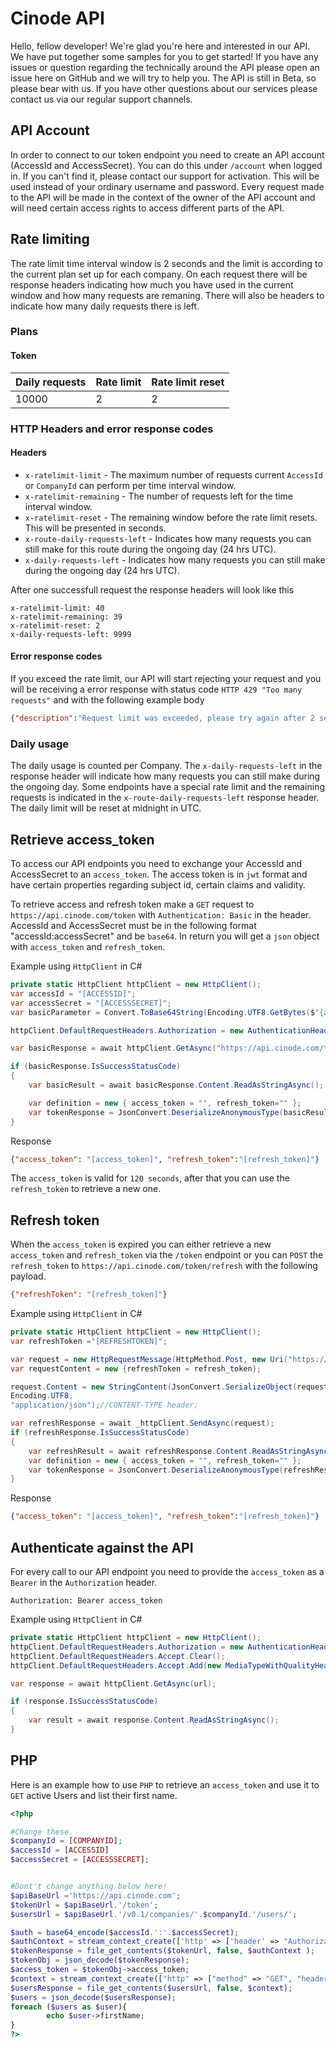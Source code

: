 # Cinode API
Hello, fellow developer! We're glad you're here and interested in our API. We have put together some samples for you to get started! If you have any issues or question regarding the technically around the API please open an issue here on GitHub and we will try to help you. The API is still in Beta, so please bear with us. If you have other questions about our services please contact us via our regular support channels.

## API Account
In order to connect to our token endpoint you need to create an API account (AccessId and AccessSecret). You can do this under `/account` when logged in. If you can't find it, please contact our support for activation. This will be used instead of your ordinary username and password. Every request made to the API will be made in the context of the owner of the API account and will need certain access rights to access different parts of the API.

## Rate limiting
The rate limit time interval window is 2 seconds and the limit is according to the current plan set up for each company. On each request there will be response headers indicating how much you have used in the current window and how many requests are remaning. There will also be headers to indicate how many daily requests there is left.

### Plans
#### Token
| Daily requests | Rate limit | Rate limit reset |
| -------------- | ---------- | ---------------- |
| 10000          | 2          | 2                |

### HTTP Headers and error response codes

#### Headers
* `x-ratelimit-limit` - The maximum number of requests current `AccessId` or `CompanyId` can perform per time interval window.
* `x-ratelimit-remaining` - The number of requests left for the time interval window. 
* `x-ratelimit-reset` - The remaining window before the rate limit resets. This will be presented in seconds.
* `x-route-daily-requests-left` - Indicates how many requests you can still make for this route during the ongoing day (24 hrs UTC).
* `x-daily-requests-left` - Indicates how many requests you can still make during the ongoing day (24 hrs UTC).

After one successfull request the response headers will look like this
```
x-ratelimit-limit: 40
x-ratelimit-remaining: 39
x-ratelimit-reset: 2
x-daily-requests-left: 9999
```

#### Error response codes
If you exceed the rate limit, our API will start rejecting your request and you will be receiving a error response with status code `HTTP 429 "Too many requests"` and with the following example body
```JSON
{"description":"Request limit was exceeded, please try again after 2 seconds from now","moreInfo":"https://github.com/Cinode-Labs/api#rate-limiting","status":429}
```

### Daily usage
The daily usage is counted per Company. The `x-daily-requests-left` in the response header will indicate how many requests you can still make during the ongoing day. Some endpoints have a special rate limit and the remaining requests is indicated in the `x-route-daily-requests-left` response header. The daily limit will be reset at midnight in UTC.

## Retrieve access_token
To access our API endpoints you need to exchange your AccessId and AccessSecret to an `access_token`. The access token is in `jwt` format and have certain properties regarding subject id, certain claims and validity.

To retrieve access and refresh token make a `GET` request to `https://api.cinode.com/token` with `Authentication: Basic` in the header. AccessId and AccessSecret must be in the following format "accessId:accessSecret" and be `base64`. In return you will get a `json` object with `access_token` and `refresh_token`.

Example using `HttpClient` in C#
```C#
private static HttpClient httpClient = new HttpClient();
var accessId = "[ACCESSID]";
var accessSecret = "[ACCESSSECRET]";
var basicParameter = Convert.ToBase64String(Encoding.UTF8.GetBytes($"{accessId}:{accessSecret}"));

httpClient.DefaultRequestHeaders.Authorization = new AuthenticationHeaderValue("Basic", basicParameter);

var basicResponse = await httpClient.GetAsync("https://api.cinode.com/token");

if (basicResponse.IsSuccessStatusCode)
{
    var basicResult = await basicResponse.Content.ReadAsStringAsync();

    var definition = new { access_token = "", refresh_token="" };
    var tokenResponse = JsonConvert.DeserializeAnonymousType(basicResult, definition);
}
```

Response
```JSON
{"access_token": "[access_token]", "refresh_token":"[refresh_token]"}
```

The `access_token` is valid for `120 seconds`, after that you can use the `refresh_token` to retrieve a new one.

## Refresh token
When the `access_token` is expired you can either retrieve a new `access_token` and `refresh_token` via the `/token` endpoint or you can `POST` the `refresh_token` to `https://api.cinode.com/token/refresh` with the following payload.
```JSON
{"refreshToken": "[refresh_token]"}
```

Example using `HttpClient` in C#
```C#
private static HttpClient httpClient = new HttpClient();
var refreshToken ="[REFRESHTOKEN]";

var request = new HttpRequestMessage(HttpMethod.Post, new Uri("https://api.cinode.com/token/refresh"));
var requestContent = new {refreshToken = refresh_token};

request.Content = new StringContent(JsonConvert.SerializeObject(requestContent),
Encoding.UTF8,
"application/json");//CONTENT-TYPE header;

var refreshResponse = await _httpClient.SendAsync(request);
if (refreshResponse.IsSuccessStatusCode)
{
    var refreshResult = await refreshResponse.Content.ReadAsStringAsync();
    var definition = new { access_token = "", refresh_token="" };
    var tokenResponse = JsonConvert.DeserializeAnonymousType(refreshResult, definition);
}
```
Response
```JSON
{"access_token": "[access_token]", "refresh_token":"[refresh_token]"}
```

## Authenticate against the API
For every call to our API endpoint you need to provide the `access_token` as a `Bearer` in the `Authorization` header.
```
Authorization: Bearer access_token
```

Example using `HttpClient` in C#
```C#
private static HttpClient httpClient = new HttpClient();
httpClient.DefaultRequestHeaders.Authorization = new AuthenticationHeaderValue("Bearer", tokenResponse.access_token);
httpClient.DefaultRequestHeaders.Accept.Clear();
httpClient.DefaultRequestHeaders.Accept.Add(new MediaTypeWithQualityHeaderValue("application/json"));

var response = await httpClient.GetAsync(url);

if (response.IsSuccessStatusCode)
{
    var result = await response.Content.ReadAsStringAsync();
}
```

## PHP
Here is an example how to use `PHP` to retrieve an `access_token` and use it to `GET` active Users and list their first name.

```PHP
<?php

#Change these.
$companyId = [COMPANYID];
$accessId = [ACCESSID]
$accessSecret = [ACCESSSECRET];


#Dont't change anything below here!
$apiBaseUrl ='https://api.cinode.com';
$tokenUrl = $apiBaseUrl.'/token';
$usersUrl = $apiBaseUrl.'/v0.1/companies/'.$companyId.'/users/';

$auth = base64_encode($accessId.':'.$accessSecret);
$authContext = stream_context_create(['http' => ['header' => "Authorization: Basic $auth"]]);
$tokenResponse = file_get_contents($tokenUrl, false, $authContext );
$tokenObj = json_decode($tokenResponse);
$access_token = $tokenObj->access_token;
$context = stream_context_create(["http" => ["method" => "GET", "header" => "Accept: application/json\r\n" ."Authorization: Bearer $access_token\r\n"]]);
$usersResponse = file_get_contents($usersUrl, false, $context);
$users = json_decode($usersResponse);
foreach ($users as $user){
        echo $user->firstName;
}
?>
```